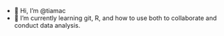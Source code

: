 - 👋 Hi, I’m @tiamac
- 🌱 I’m currently learning git, R, and how to use both to collaborate and conduct data analysis.

<!---
tiamac/tiamac is a ✨ special ✨ repository because its `README.md` (this file) appears on your GitHub profile.
You can click the Preview link to take a look at your changes.
--->
